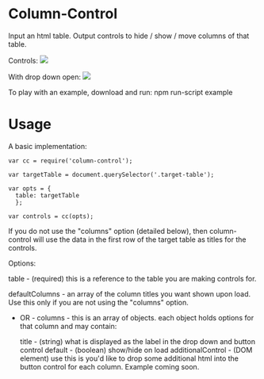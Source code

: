 # Column-Control

Input an html table. Output controls to hide / show / move columns of that table.

Controls:
<img src="http://i.imgur.com/pUqHKqE.png" />

With drop down open:
<img src="http://i.imgur.com/E0Zr974.png" />

To play with an example, download and run:
npm run-script example


# Usage

A basic implementation:
```
var cc = require('column-control');

var targetTable = document.querySelector('.target-table');

var opts = {
  table: targetTable
  };

var controls = cc(opts);
```

If you do not use the "columns" option (detailed below), then column-control will use the data in the first row of the target table as titles for the controls.


Options:

table - (required) this is a reference to the table you are making controls for.

defaultColumns - an array of the column titles you want shown upon load. Use this only if you are not using the "columns" option.
- OR -
columns - this is an array of objects. each object holds options for that column and may contain:

  title - (string) what is displayed as the label in the drop down and button control
  default - (boolean) show/hide on load
  additionalControl - (DOM element) use this is you'd like to drop some additional html into the button control for each column. Example coming soon.
